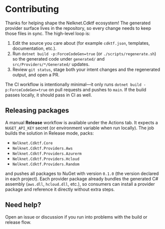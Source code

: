 # Contributing

Thanks for helping shape the Nelknet.Cdktf ecosystem! The generated provider surface lives in the repository, so every change needs to keep those files in sync. The high-level loop is:

1. Edit the source you care about (for example `cdktf.json`, templates, documentation, etc.).
2. Run `dotnet build -p:ForceCodeGen=true` (or `./scripts/regenerate.sh`) so the generated code under `generated/` and `src/Providers/*/Generated/` updates.
3. Review `git status`, stage both your intent changes and the regenerated output, and open a PR.

The CI workflow is intentionally minimal—it only runs `dotnet build -p:ForceCodeGen=true` on pull requests and pushes to `main`. If the build passes locally, it should pass in CI as well.

## Releasing packages

A manual **Release** workflow is available under the Actions tab. It expects a `NUGET_API_KEY` secret (or environment variable when run locally). The job builds the solution in Release mode, packs:

- `Nelknet.Cdktf.Core`
- `Nelknet.Cdktf.Providers.Aws`
- `Nelknet.Cdktf.Providers.Azurerm`
- `Nelknet.Cdktf.Providers.Hcloud`
- `Nelknet.Cdktf.Providers.Random`

and pushes all packages to NuGet with version `0.1.0` (the version declared in each project). Each provider package already bundles the generated C# assembly (`aws.dll`, `hcloud.dll`, etc.), so consumers can install a provider package and reference it directly without extra steps.

## Need help?

Open an issue or discussion if you run into problems with the build or release flow.
